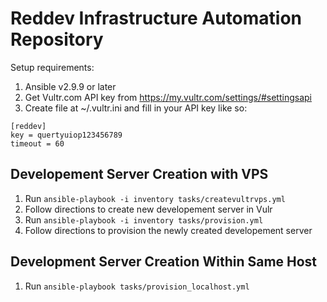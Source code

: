 # Reddev Infrastructure Automation Repository

Setup requirements:

1. Ansible v2.9.9 or later
2. Get Vultr.com API key from https://my.vultr.com/settings/#settingsapi
3. Create file at ~/.vultr.ini and fill in your API key like so:

```text
[reddev]
key = quertyuiop123456789
timeout = 60
 ```

## Developement Server Creation with VPS

1. Run `ansible-playbook -i inventory tasks/createvultrvps.yml`
2. Follow directions to create new developement server in Vulr
3. Run `ansible-playbook -i inventory tasks/provision.yml`
4. Follow directions to provision the newly created developement server

## Development Server Creation Within Same Host

1. Run `ansible-playbook tasks/provision_localhost.yml`
